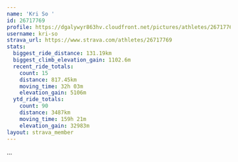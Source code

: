 ```yaml
---
name: 'Kri So '
id: 26717769
profile: https://dgalywyr863hv.cloudfront.net/pictures/athletes/26717769/7761026/14/large.jpg
username: kri-so
strava_url: https://www.strava.com/athletes/26717769
stats:
  biggest_ride_distance: 131.19km
  biggest_climb_elevation_gain: 1102.6m
  recent_ride_totals:
    count: 15
    distance: 817.45km
    moving_time: 32h 03m
    elevation_gain: 5106m
  ytd_ride_totals:
    count: 90
    distance: 3487km
    moving_time: 159h 21m
    elevation_gain: 32983m
layout: strava_member
--- 
```

...
